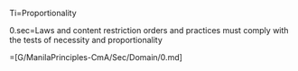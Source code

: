 Ti=Proportionality

0.sec=Laws and content restriction orders and practices must comply with the tests of necessity and proportionality

=[G/ManilaPrinciples-CmA/Sec/Domain/0.md]